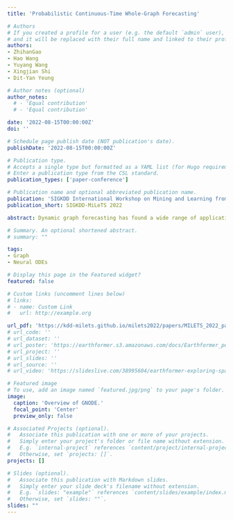 ```yaml
---
title: 'Probabilistic Continuous-Time Whole-Graph Forecasting'

# Authors
# If you created a profile for a user (e.g. the default `admin` user), write the username (folder name) here
# and it will be replaced with their full name and linked to their profile.
authors:
- ZhihanGao
- Hao Wang
- Yuyang Wang
- Xingjian Shi
- Dit-Yan Yeung

# Author notes (optional)
author_notes:
  # - 'Equal contribution'
  # - 'Equal contribution'

date: '2022-08-15T00:00:00Z'
doi: ''

# Schedule page publish date (NOT publication's date).
publishDate: '2022-08-15T00:00:00Z'

# Publication type.
# Accepts a single type but formatted as a YAML list (for Hugo requirements).
# Enter a publication type from the CSL standard.
publication_types: ['paper-conference']

# Publication name and optional abbreviated publication name.
publication: 'SIGKDD International Workshop on Mining and Learning from Time Series -- Deep Forecasting: Models, Interpretability, and Applications'
publication_short: SIGKDD-MiLeTS 2022

abstract: Dynamic graph forecasting has found a wide range of applications including social media, recommendation systems, and computational finance. However, existing dynamic graph models typically focus on discrete-time dynamic graphs, treating dynamic graphs as temporally discrete graph snapshots. We argue that such discrete treatment is inadequate for capturing the underlying dynamics which are intrinsically continuous. To overcome such deficiency, we extend fully connected neural ordinary differential equations (FCNODE) to graph-connected neural ordinary differential equations (GNODE), which considers graph structures in the input space, output space, and the transition in the latent space. Experiments show that our GNODE naturally captures the continuous-time dynamics in graph sequences and consistently outperforms state-of-the-art graph forecasting methods.

# Summary. An optional shortened abstract.
# summary: ""

tags: 
- Graph
- Neural ODEs

# Display this page in the Featured widget?
featured: false

# Custom links (uncomment lines below)
# links:
# - name: Custom Link
#   url: http://example.org

url_pdf: 'https://kdd-milets.github.io/milets2022/papers/MILETS_2022_paper_7178.pdf'
# url_code: ''
# url_dataset: ''
# url_poster: 'https://earthformer.s3.amazonaws.com/docs/Earthformer_poster_NeurIPS22.pdf'
# url_project: ''
# url_slides: ''
# url_source: ''
# url_video: 'https://slideslive.com/38995604/earthformer-exploring-spacetime-transformers-for-earth-system-forecasting'

# Featured image
# To use, add an image named `featured.jpg/png` to your page's folder.
image:
  caption: 'Overview of GNODE.'
  focal_point: 'Center'
  preview_only: false

# Associated Projects (optional).
#   Associate this publication with one or more of your projects.
#   Simply enter your project's folder or file name without extension.
#   E.g. `internal-project` references `content/project/internal-project/index.md`.
#   Otherwise, set `projects: []`.
projects: []

# Slides (optional).
#   Associate this publication with Markdown slides.
#   Simply enter your slide deck's filename without extension.
#   E.g. `slides: "example"` references `content/slides/example/index.md`.
#   Otherwise, set `slides: ""`.
slides: ""
---
```


